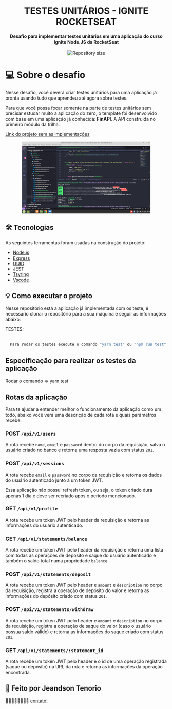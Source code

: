 <h1 align="center">
  TESTES UNITÁRIOS - IGNITE ROCKETSEAT
</h1>

<h4 align="center">
	Desafio para implementar testes unitários em uma aplicação do curso Ignite Node.JS da RocketSeat
</h4>

<p align="center">
  <img alt="Repository size" src="https://img.shields.io/static/v1?label=Last%20commit&message=October&color=yellowgreen&style=for-the-badge&logo=Slack">
</p>

# 💻 Sobre o desafio

Nesse desafio, você deverá criar testes unitários para uma aplicação já pronta usando tudo que aprendeu até agora sobre testes.

Para que você possa focar somente na parte de testes unitários sem precisar estudar muito a aplicação do zero, o template foi desenvolvido com base em uma aplicação já conhecida: **FinAPI**. A API construída no primeiro módulo da trilha.

[Link do projeto sem as implementações][linkProject]

<p align="center" style="display: flex; align-items: flex-start; justify-content: center;">
  <img alt="Test" title="#Test" src="https://raw.githubusercontent.com/jeandsontb/DesafioIginite-RocketSeat-04-Tests-Unitarios/main/screen/testUnits.png" width="400px">
</p>

## 🛠 Tecnologias

As seguintes ferramentas foram usadas na construção do projeto:

- [Node.js][nodejs]
- [Express][express]
- [UUID][uuid]
- [JEST][jest]
- [Tsyring][tsyring]
- [Vscode][vscode]

## 💡 Como executar o projeto

Nesse repositório está a aplicação já implementada com os teste, é necessário clonar o repositório para a sua máquina e seguir as informações abaixo:

TESTES:

```bash

  Para rodar os testes execute o comando "yarn test" ou "npm run test"

```
## Especificação para realizar os testes da aplicação

Rodar o comando => yarn test

## Rotas da aplicação

Para te ajudar a entender melhor o funcionamento da aplicação como um todo, abaixo você verá uma descrição de cada rota e quais parâmetros recebe.

### POST `/api/v1/users`

A rota recebe `name`, `email` e `password` dentro do corpo da requisição, salva o usuário criado no banco e retorna uma resposta vazia com status `201`.

### POST `/api/v1/sessions`

A rota recebe `email` e `password` no corpo da requisição e retorna os dados do usuário autenticado junto à um token JWT.

Essa aplicação não possui refresh token, ou seja, o token criado dura apenas 1 dia e deve ser recriado após o período mencionado.

### GET `/api/v1/profile`

A rota recebe um token JWT pelo header da requisição e retorna as informações do usuário autenticado.

### GET `/api/v1/statements/balance`

A rota recebe um token JWT pelo header da requisição e retorna uma lista com todas as operações de depósito e saque do usuário autenticado e também o saldo total numa propriedade `balance`.

### POST `/api/v1/statements/deposit`

A rota recebe um token JWT pelo header e `amount` e `description` no corpo da requisição, registra a operação de depósito do valor e retorna as informações do depósito criado com status `201`.

### POST `/api/v1/statements/withdraw`

A rota recebe um token JWT pelo header e `amount` e `description` no corpo da requisição, registra a operação de saque do valor (caso o usuário possua saldo válido) e retorna as informações do saque criado com status `201`.

### GET `/api/v1/statements/:statement_id`

A rota recebe um token JWT pelo header e o id de uma operação registrada (saque ou depósito) na URL da rota e retorna as informações da operação encontrada.


## 📝 Feito por Jeandson Tenorio

👋🏽👋🏽👋🏽👋🏽 [contato!](https://www.linkedin.com/in/jeandson/)

[nodejs]: https://nodejs.org/
[express]: https://expressjs.com/pt-br/
[uuid]: https://www.npmjs.com/package/uuid
[Vscode]: https://code.visualstudio.com/
[jest]: https://jestjs.io/pt-BR/docs/getting-started
[tsyring]: https://www.npmjs.com/package/tsyringe
[linkProject]: https://github.com/rocketseat-education/ignite-template-tests-challenge
